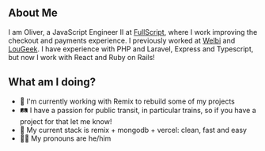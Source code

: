 ## About Me
I am Oliver, a JavaScript Engineer II at [FullScript](https://fullscript.com/), where I work improving the checkout and payments experience. I previously worked at [Welbi](https://www.welbi.co/) and [LouGeek](https://louisvillegeek.com/). I have experience with PHP and Laravel, Express and Typescript, but now I work with React and Ruby on Rails!

## What am I doing?
- 👷 I'm currently working with Remix to rebuild some of my projects
- 🛤 I have a passion for public transit, in particular trains, so if you have a project for that let me know!
- 🥞 My current stack is remix + mongodb + vercel: clean, fast and easy
- 🧑‍💻 My pronouns are he/him


